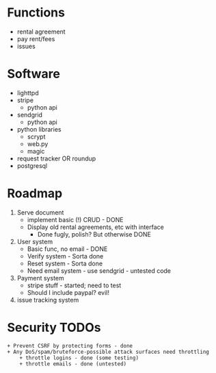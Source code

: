 # Functions
* rental agreement
* pay rent/fees
* issues

# Software
* lighttpd
* stripe
    + python api
* sendgrid
    + python api
* python libraries
    + scrypt
    + web.py
    + magic
* request tracker OR roundup
* postgresql

# Roadmap
1. Serve document
    + implement basic (!) CRUD - DONE
    + Display old rental agreements, etc with interface
        + Done fugly, polish? But otherwise DONE
2. User system
    + Basic func, no email - DONE
    + Verify system - Sorta done
    + Reset system - Sorta done
    + Need email system - use sendgrid - untested code
3. Payment system
    + stripe stuff - started; need to test
    + Should I include paypal? evil!
4. issue tracking system

# Security TODOs
    + Prevent CSRF by protecting forms - done
    + Any DoS/spam/bruteforce-possible attack surfaces need throttling
        + throttle logins - done (some testing)
        + throttle emails - done (untested)
